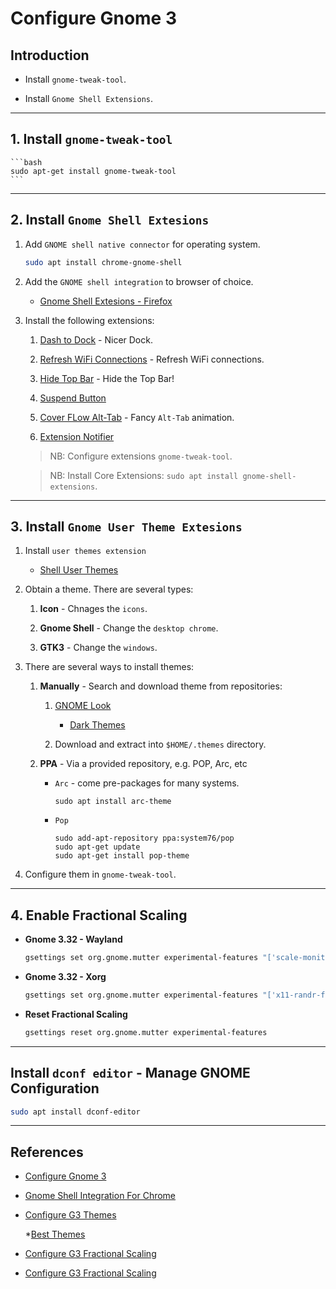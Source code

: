 # Configure Gnome 3

## Introduction

* Install `gnome-tweak-tool`.

* Install `Gnome Shell Extensions`.

---

## 1. Install `gnome-tweak-tool`

    ```bash
    sudo apt-get install gnome-tweak-tool
    ```
---

## 2. Install `Gnome Shell Extesions`

1. Add `GNOME shell native connector` for operating system.

    ```bash
    sudo apt install chrome-gnome-shell
    ```

2. Add the `GNOME shell integration` to browser of choice.

    * [Gnome Shell Extesions - Firefox](https://addons.mozilla.org/en-US/firefox/addon/gnome-shell-integration/)

3. Install the following extensions:

    1. [Dash to Dock](https://extensions.gnome.org/extension/307/dash-to-dock/) - Nicer Dock.

    2. [Refresh WiFi Connections](https://extensions.gnome.org/extension/905/refresh-wifi-connections/) - Refresh WiFi connections.

    3. [Hide Top Bar](https://extensions.gnome.org/extension/545/hide-top-bar/) - Hide the Top Bar!

    4. [Suspend Button](https://extensions.gnome.org/extension/826/suspend-button/)

    5. [Cover FLow Alt-Tab](https://extensions.gnome.org/extension/97/coverflow-alt-tab/) - Fancy `Alt-Tab` animation.

    6. [Extension Notifier](https://extensions.gnome.org/extension/1166/extension-update-notifier/)
    
    > NB: Configure extensions `gnome-tweak-tool`.

    > NB: Install Core Extensions: `sudo apt install gnome-shell-extensions`.

---

## 3. Install `Gnome User Theme Extesions`

1. Install `user themes extension`

    * [Shell User Themes](https://extensions.gnome.org/extension/19/user-themes/)

2. Obtain a theme. There are several types:

    1. __Icon__ - Chnages the `icons`.

    2. __Gnome Shell__ - Change the `desktop chrome`.

    3. __GTK3__ - Change the `windows`.

3. There are several ways to install themes:

    1. __Manually__ - Search and download theme from repositories:

        1. [GNOME Look](https://www.gnome-look.org/browse/cat/134/)

            * [Dark Themes](https://www.addictivetips.com/ubuntu-linux-tips/best-dark-themes-for-linux-in-2018/)

        2. Download and extract into `$HOME/.themes` directory.

    2. __PPA__ - Via a provided repository, e.g. POP, Arc, etc

        * `Arc` - come pre-packages for many systems.

            ```
            sudo apt install arc-theme
            ```

        * `Pop`

            ```
            sudo add-apt-repository ppa:system76/pop
            sudo apt-get update
            sudo apt-get install pop-theme
            ```

3. Configure them in `gnome-tweak-tool`.

---

## 4. Enable Fractional Scaling

* __Gnome 3.32 - Wayland__

    ```bash
    gsettings set org.gnome.mutter experimental-features "['scale-monitor-framebuffer']"
    ```
* __Gnome 3.32 - Xorg__

    ```bash
    gsettings set org.gnome.mutter experimental-features "['x11-randr-fractional-scaling']"
    ```

* __Reset Fractional Scaling__

    ```bash
    gsettings reset org.gnome.mutter experimental-features
    ```

---

## Install `dconf editor` - Manage GNOME Configuration

```bash
sudo apt install dconf-editor
```

---

## References

* [Configure Gnome 3](https://medium.com/@me_59374/getting-started-with-gnome3-a-primer-on-customization-9d53689b7396)

* [Gnome Shell Integration For Chrome](https://wiki.gnome.org/Projects/GnomeShellIntegrationForChrome/Installation)

* [Configure G3 Themes](https://itsfoss.com/install-themes-ubuntu/)

    *[Best Themes](https://itsfoss.com/best-gtk-themes/)

* [Configure G3 Fractional Scaling](http://ubuntuhandbook.org/index.php/2019/10/how-to-enable-fractional-scaling-in-ubuntu-19-10-eoan/)

* [Configure G3 Fractional Scaling](https://www.omgubuntu.co.uk/2019/06/enable-fractional-scaling-ubuntu-19-04)
